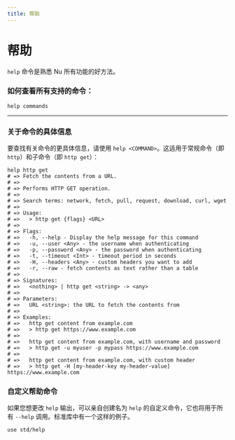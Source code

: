 ```yaml
---
title: 帮助
---
```


# 帮助

`help` 命令是熟悉 Nu 所有功能的好方法。

### 如何查看所有支持的命令：

```nu
help commands
```

---

### 关于命令的具体信息

要查找有关命令的更具体信息，请使用 `help <COMMAND>`。这适用于常规命令（即 `http`）和子命令（即 `http get`）：

```nu
help http get
# => Fetch the contents from a URL.
# =>
# => Performs HTTP GET operation.
# =>
# => Search terms: network, fetch, pull, request, download, curl, wget
# =>
# => Usage:
# =>   > http get {flags} <URL>
# =>
# => Flags:
# =>   -h, --help - Display the help message for this command
# =>   -u, --user <Any> - the username when authenticating
# =>   -p, --password <Any> - the password when authenticating
# =>   -t, --timeout <Int> - timeout period in seconds
# =>   -H, --headers <Any> - custom headers you want to add
# =>   -r, --raw - fetch contents as text rather than a table
# =>
# => Signatures:
# =>   <nothing> | http get <string> -> <any>
# =>
# => Parameters:
# =>   URL <string>: the URL to fetch the contents from
# =>
# => Examples:
# =>   http get content from example.com
# =>   > http get https://www.example.com
# =>
# =>   http get content from example.com, with username and password
# =>   > http get -u myuser -p mypass https://www.example.com
# =>
# =>   http get content from example.com, with custom header
# =>   > http get -H [my-header-key my-header-value] https://www.example.com
```

### 自定义帮助命令

如果您想更改 `help` 输出，可以亲自创建名为 `help` 的自定义命令，它也将用于所有 `--help` 调用。标准库中有一个这样的例子。

```nu
use std/help
```
